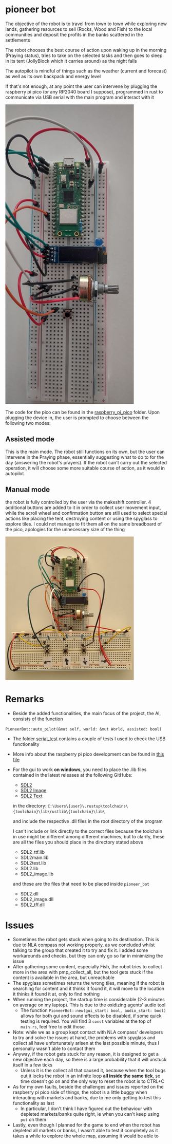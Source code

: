 # pioneer bot

The objective of the robot is to travel from town to town while exploring new lands,
gathering resources to sell (Rocks, Wood and Fish) to the local communities and deposit the profits 
in the banks scattered in the settlements

The robot chooses the best course of action upon waking up in the morning (Praying status), tries to take on 
the selected tasks and then goes to sleep in its tent (JollyBlock which it carries around) as the night falls

The autopilot is mindful of things such as the weather (current and forecast) as
well as its own backpack and energy level

If that's not enough, at any point the user can intervene by plugging the 
raspberry pi pico (or any RP2040 board I suppose), programmed in rust to communicate 
via USB serial with the main program and interact with it

![image of the raspberry pi pico controller](raspberry_pi_pico/pics/remote.jpg)

The code for the pico can be found in the [raspberry_pi_pico](raspberry_pi_pico/) folder.
Upon plugging the device in, the user is prompted to choose between the following two modes:

## Assisted mode

This is the main mode. The robot still functions on its own, but the user can intervene in the Praying phase, essentially 
suggesting what to do to for the day (answering the robot's prayers). If the robot can't carry out the selected operation, it will choose some more 
suitable course of action, as it would in autopilot

## Manual mode

the robot is fully controlled by the user via the makeshift controller. 4 additional buttons are added to it in order to 
collect user movement input, while the scroll wheel and confirmation button are still used to
select special actions like placing the tent, destroying content or using the spyglass to explore tiles. I could not manage to fit
them all on the same breadboard of the pico, apologies for the unnecessary size of the thing

![image of the added buttons](raspberry_pi_pico/pics/controller.jpg)

# Remarks

- Beside the added functionalities, the main focus of the project, the AI, consists of the function 

`PioneerBot::auto_pilot(&mut self, world: &mut World, assisted: bool)`
- The folder [serial_test](serial_test) contains a couple of tests I used to check the USB functionality
- More info about the raspberry pi pico development can be found in [this file](raspberry_pi_pico/README.md)
- For the gui to work **on windows**, you need to place the .lib files contained in the latest releases at the following GitHubs:
  - [SDL2](https://github.com/libsdl-org/SDL)
  - [SDL2 Image](https://github.com/libsdl-org/SDL_image)
  - [SDL2 Text](https://github.com/libsdl-org/SDL_ttf)

  in the directory: 
  `C:\Users\{user}\.rustup\toolchains\{toolchain}\lib\rustlib\{toolchain}\lib\`

  and include the respective .dll files in the root directory of the program

  I can't include or link directly to the correct files because the toolchain in use might be different among
  different machines, but to clarify, these are all the files you should place in the directory stated above 
  - SDL2_ttf.lib
  - SDL2main.lib
  - SDL2test.lib
  - SDL2.lib
  - SDL2_image.lib
    
  and these are the files that need to be placed inside `pioneer_bot`
  - SDL2.dll
  - SDL2_image.dll
  - SDL2_tff.dll

# Issues
- Sometimes the robot gets stuck when going to its destination. This is due to NLA compass not working properly, as we concluded whilst talking to the group that created it to try and fix it. I added some workarounds and checks, but they can only go so far in minimizing the issue
- After gathering some content, especially Fish, the robot tries to collect more in the area with pmp_collect_all, but the tool gets stuck if the content is available in the area, but unreachable
- The spyglass sometimes returns the wrong tiles, meaning if the robot is searching for content and it thinks it found it, it will move to the location it thinks it found it at, only to find nothing
- When running the project, the startup time is considerable (2-3 minutes on average on my laptop). This is due to the oxidizing agents' audio tool
  - The function `PioneerBot::new(gui_start: bool, audio_start: bool)` allows for both gui and sound effects to be disabled, if some quick testing is required. You will find 3 `const` variables at the top of `main.rs`, feel free to edit those
- Note: while we as a group kept contact with NLA compass' developers to try and solve the issues at hand, the problems with spyglass and collect all have unfortunately arisen at the last possible minute, thus I personally wasn't able to contact them
- Anyway, if the robot gets stuck for any reason, it is designed to get a new objective each day, so there is a large probability that it will unstuck itself in a few ticks
  - Unless it is the collect all that caused it, because when the tool bugs out it locks the robot in an infinite loop **all inside the same tick**, so time doesn't go on and the only way to reset the robot is to CTRL+C
- As for my own faults, beside the challenges and issues reported on the raspberry pi pico side of things, the robot is a little buggy when interacting with markets and banks, due to me only getting to test this functionality as last
  - In particular, I don't think I have figured out the behaviour with depleted markets/banks quite right, ie when you can't keep using `put` on them
- Lastly, even though I planned for the game to end when the robot has depleted all markets or banks, I wasn't able to test it completely as it takes a while to explore the whole map, assuming it would be able to